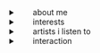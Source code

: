 <details>
<summary>   about me</summary>
<br>
  
  ─────────────────
  
17yo    ~~⌣~~    he / him
   
mentally ill & neurodivergent
   
[gnostic atheist & naturalist](https://rentry.co/zpx6o3ne)

  ─────────────────
</details>

<details>
<summary>   interests</summary>
<br>
  ─────────────────
  
* one wheat mark
* blood debt
* dance dance revolution
* postal
* <ins>&</ins> more

  ─────────────────
</details>

<details>
<summary>   artists i listen to</summary>
<br>
  ─────────────────
  
* **gezebelle gaburgably**
* **heelflip**
* **pacific purgatory**
* popkill
* neet
* cameron phlodge
* negative xp <sup>(i do not support his actions)</sup>
* fried by fluoride <sup>(i do not support his actions)</sup>
* popkill
* penguinband
* <ins>&</ins> more

  ─────────────────
</details>

<details>
<summary>   interaction</summary>
<br>
  ─────────────────
  
**do not interact** : i block freely. if i don't like you, or i feel as though we won't get along, then i will block you. it's as simple as that. i highly discourage interacting with me if you're pro-endo.

**before you interact**: i need a lot of space, and i sometimes have disorganized speech patterns. i am extremely blunt, and i will ignore people purposefully if i don't feel like talking.

  ─────────────────
</details>
